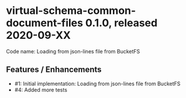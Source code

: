 # virtual-schema-common-document-files 0.1.0, released 2020-09-XX
 
Code name: Loading from json-lines file from BucketFS
 

## Features / Enhancements
 
 * #1: Initial implementation: Loading from json-lines file from BucketFS
 * #4: Added more tests


